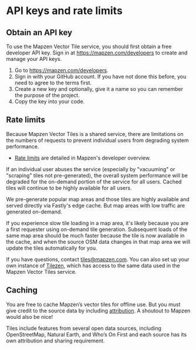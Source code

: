 # API keys and rate limits

## Obtain an API key

To use the Mapzen Vector Tile service, you should first obtain a free developer API key. Sign in at https://mapzen.com/developers to create and manage your API keys.

1. Go to https://mapzen.com/developers.
2. Sign in with your GitHub account. If you have not done this before, you need to agree to the terms first.
3. Create a new key and optionally, give it a name so you can remember the purpose of the project.
4. Copy the key into your code.

## Rate limits

Because Mapzen Vector Tiles is a shared service, there are limitations on the numbers of requests to prevent individual users from degrading system performance.

* [Rate limits](https://mapzen.com/documentation/overview/#mapzen-vector-tiles) are detailed in Mapzen's developer overview.

If an individual user abuses the service (especially by "vacuuming" or "scraping" tiles not pre-generated), the overall system performance will be degraded for the on-demand portion of the service for all users. Cached tiles will continue to be highly available for all users.

We pre-generate popular map areas and those tiles are highly available and served directly via Fastly's edge cache. But map areas with low traffic are generated on-demand.

If you experience slow tile loading in a map area, it's likely because you are a first requester using on-demand tile generation. Subsequent loads of the same map area should be much faster because the tile is now available in the cache, and when the source OSM data changes in that map area we will update the tiles automatically for you.

If you have questions, contact [tiles@mapzen.com](mailto:tiles@mapzen.com). You can also set up your own instance of [Tilezen](https://github.com/mapzen/vector-datasource), which has access to the same data used in the Mapzen Vector Tiles service.

## Caching

You are free to cache Mapzen’s vector tiles for offline use. But you must give credit to the source data by including [attribution](attribution.md). A shoutout to Mapzen would also be nice!

Tiles include features from several open data sources, including OpenStreetMap, Natural Earth, and Who’s On First and each source has its own attribution and sharing requirement.
